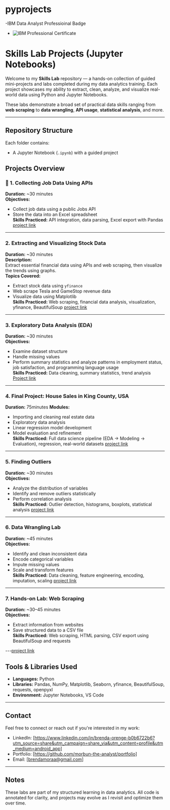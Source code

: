 # pyprojects
-IBM Data Analyst Professioinal Badge
- ![IBM Professional Certificate](https://www.credly.com/badges/d39cbad2-0943-4ff1-9ebc-d186499de81d)
#  Skills Lab Projects (Jupyter Notebooks)

Welcome to my **Skills Lab** repository — a hands-on collection of guided mini-projects and labs completed during my data analytics training. Each project showcases my ability to extract, clean, analyze, and visualize real-world data using Python and Jupyter Notebooks.

These labs demonstrate a broad set of practical data skills ranging from **web scraping** to **data wrangling**, **API usage**, **statistical analysis**, and more.

---

##  Repository Structure

Each folder contains:
- A Jupyter Notebook (`.ipynb`) with a guided project

##  Projects Overview

### 📄 1. Collecting Job Data Using APIs
**Duration:** ~30 minutes  
**Objectives:**  
- Collect job data using a public Jobs API  
- Store the data into an Excel spreadsheet  
**Skills Practiced:** API integration, data parsing, Excel export with Pandas
  [project link](https://github.com/morbun-the-analyst/pyprojects/blob/main/Collecting_job_data_using_APIs-Lab.ipynb)
---

### 2. Extracting and Visualizing Stock Data
**Duration:** ~30 minutes  
**Description:**  
Extract essential financial data using APIs and web scraping, then visualize the trends using graphs.  
**Topics Covered:**  
- Extract stock data using `yfinance`  
- Web scrape Tesla and GameStop revenue data  
- Visualize data using Matplotlib  
**Skills Practiced:** Web scraping, financial data analysis, visualization, yfinance, BeautifulSoup
[project link](https://github.com/morbun-the-analyst/pyprojects/blob/main/Final%20Assignment.ipynb)
---

### 3. Exploratory Data Analysis (EDA)
**Duration:** ~30 minutes  
**Objectives:**  
- Examine dataset structure  
- Handle missing values  
- Perform summary statistics and analyze patterns in employment status, job satisfaction, and programming language usage  
**Skills Practiced:** Data cleaning, summary statistics, trend analysis
[Project link](https://github.com/morbun-the-analyst/pyprojects/blob/main/Hands-on%20Lab%20Exploratory%20Data%20Analysis.ipynb)
---

### 4. Final Project: House Sales in King County, USA
**Duration:** 75minutes
**Modules:**  
- Importing and cleaning real estate data  
- Exploratory data analysis  
- Linear regression model development  
- Model evaluation and refinement  
**Skills Practiced:** Full data science pipeline (EDA → Modeling → Evaluation), regression, real-world datasets
[project link](https://github.com/morbun-the-analyst/pyprojects/blob/main/House_Sales_in_King_Count_USA%20(1).ipynb)
---

### 5. Finding Outliers
**Duration:** ~30 minutes  
**Objectives:**  
- Analyze the distribution of variables  
- Identify and remove outliers statistically  
- Perform correlation analysis  
**Skills Practiced:** Outlier detection, histograms, boxplots, statistical analysis
[project link](https://github.com/morbun-the-analyst/pyprojects/blob/main/Lab%2012%20Finding%20Outliers.ipynb)
---

### 6. Data Wrangling Lab
**Duration:** ~45 minutes  
**Objectives:**  
- Identify and clean inconsistent data  
- Encode categorical variables  
- Impute missing values  
- Scale and transform features  
**Skills Practiced:** Data cleaning, feature engineering, encoding, imputation, scaling
  [project link](https://github.com/morbun-the-analyst/pyprojects/blob/main/M2DataWrangling-lab-v2.ipynb)
---

### 7. Hands-on Lab: Web Scraping
**Duration:** ~30–45 minutes  
**Objectives:**  
- Extract information from websites  
- Save structured data to a CSV file  
**Skills Practiced:** Web scraping, HTML parsing, CSV export using BeautifulSoup and requests

---[project link](https://github.com/morbun-the-analyst/pyprojects/blob/main/Web-Scraping-Lab.ipynb)

## Tools & Libraries Used

- **Languages:** Python
- **Libraries:** Pandas, NumPy, Matplotlib, Seaborn, yfinance, BeautifulSoup, requests, openpyxl
- **Environment:** Jupyter Notebooks, VS Code

---

## Contact

Feel free to connect or reach out if you're interested in my work:

- LinkedIn: [https://www.linkedin.com/in/brenda-orenge-b0b6722b6?utm_source=share&utm_campaign=share_via&utm_content=profile&utm_medium=android_app]
- Portfolio: [https://github.com/morbun-the-analyst/portfolio]
- Email: [brendamoraa@gmail.com]

---

## Notes

These labs are part of my structured learning in data analytics. All code is annotated for clarity, and projects may evolve as I revisit and optimize them over time.
